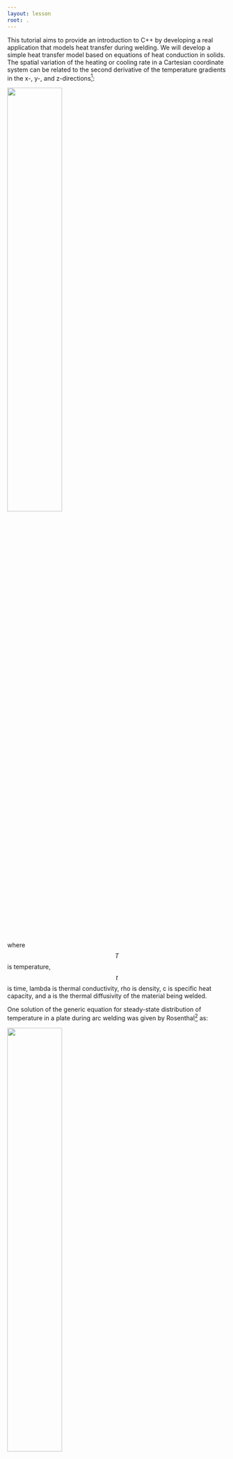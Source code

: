 ```yaml
---
layout: lesson
root: .
---
```


This tutorial aims to provide an introduction to C++ by developing a real application that models heat transfer during welding.
We will develop a simple heat transfer model based on equations of heat conduction in solids. The spatial variation of the heating
or cooling rate in a Cartesian coordinate system can be related to the second derivative of the temperature gradients in the
x-, y-, and z-directions[^1]:

<img src="{{ site.github.url }}/fig/spatial_variation.png" height="50%" width="50%"/>

where $$ T $$ is temperature, $$ t $$ is time, lambda is thermal conductivity, rho is density, c is specific heat capacity, and a is the
thermal diffusivity of the material being welded.

One solution of the generic equation for steady-state distribution of temperature in a plate during arc welding was given
by Rosenthal[^2] as:

<img src="{{ site.github.url }}/fig/temperature_distribution.png" height="50%" width="50%"/>

where T{x,R} is the temperature as a function of the radial distance (R) and distance (x) along the welding centerline,
T_0 is the preheat temperature, V is the arc voltage, I is the welding current, v is the welding speed, a is the thermal
diffusivity, and eta is the arc efficiency.

See the Introduction to Integrated Weld Modeling[^3] for more details on the model we will be using.

We will begin by looking at the basic features of C++, including variables, constants, operators, flow of control, and functions. 
Once we have enough background information, we will begin creating the heat transfer model based on the equation above. The goal
will be to create a program that, give initial starting conditions, will output a file that describes the temperature isotherms
during the welding process. We will then couple that with the the Python plotting program we developed in the Python module to
generate a contour lot of the temperature gradients.

[^1]: O. Grong, Metallurgical Modeling of Welding, 2nd ed., The Institute of Materials, United Kingdom, 1997
[^2]: D. Rosenthal, Mathematical Theory of Heat Distribution during Welding and Cutting, Weld. J., Vol 20, 1941, p 220s–234s
[^3]: S. Babu, Introduction to Integrated Weld Modeling, ASM Handbook, Metals Process Simulation, Volume 22B, D.U. Furrer and S.L. Semiatin, editors